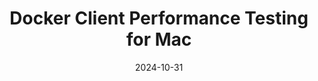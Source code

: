 ---
title: "Docker Client Performance Testing for Mac"
date: 2024-10-31
source_url: "https://example.com/docker-performance-testing"
---